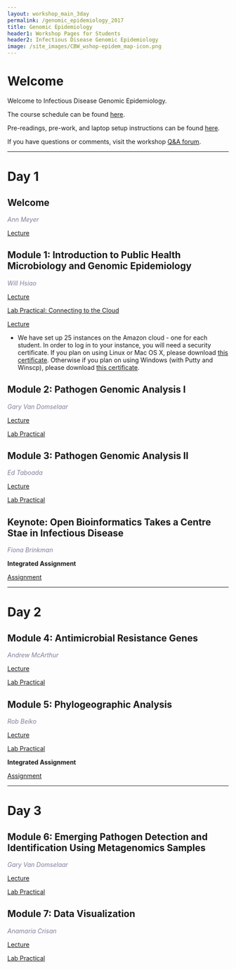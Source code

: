 ```yaml
---
layout: workshop_main_3day
permalink: /genomic_epidemiology_2017
title: Genomic Epidemiology
header1: Workshop Pages for Students
header2: Infectious Disease Genomic Epidemiology
image: /site_images/CBW_wshop-epidem_map-icon.png
---
```


# Welcome <a id="welcome"></a>

Welcome to Infectious Disease Genomic Epidemiology.  

The course schedule can be found [here](https://bioinformaticsdotca.github.io/genomic_epidemiology_2017_schedule).

Pre-readings, pre-work, and laptop setup instructions can be found [here](https://bioinformaticsdotca.github.io/genomic_epidemiology_2017_prework).  

If you have questions or comments, visit the workshop [Q&A forum](https://noteapp.com/GenEpi2017).

***

# Day 1 <a id="day1"></a>

## Welcome

*<font color="#827e9c">Ann Meyer</font>*

[Lecture](https://bioinformatics.ca/genepimodule02017)

## Module 1: Introduction to Public Health Microbiology and Genomic Epidemiology

*<font color="#827e9c">Will Hsiao</font>* 

[Lecture]()

[Lab Practical: Connecting to the Cloud](http://bioinformaticsdotca.github.io/AWS_setup)

[Lecture](https://bioinformatics.ca/cshl2017mod3b)  

* We have set up 25 instances on the Amazon cloud - one for each student. In order to log in to your instance, you will need a security certificate. If you plan on using Linux or Mac OS X, please download [this certificate](http://cbwmeta.dyndns.info/private/CBWNY.pem). Otherwise if you plan on using Windows (with Putty and Winscp), please download [this certificate](http://cbwmeta.dyndns.info/private/CBWNY.ppk).

## Module 2: Pathogen Genomic Analysis I

*<font color="#827e9c">Gary Van Domselaar</font>* 

[Lecture](https://bioinformatics.ca/genepimodule22017)

[Lab Practical](http://bioinformaticsdotca.github.io/genomic_epidemiology_2017_PGA_1)

## Module 3: Pathogen Genomic Analysis II

*<font color="#827e9c">Ed Taboada</font>* 

[Lecture](https://bioinformatics.ca/genepimodule32017)

[Lab Practical](http://bioinformaticsdotca.github.io/GenEpi_2017_module3_lab)  

## Keynote: Open Bioinformatics Takes a Centre Stae in Infectious Disease  

*<font color="#827e9c">Fiona Brinkman</font>*  

**Integrated Assignment**  

[Assignment](http://bioinformaticsdotca.github.io/GenEpi_2017_day1_assignment)  


***

# Day 2 <a id="day2"></a>

## Module 4: Antimicrobial Resistance Genes  

*<font color="#827e9c">Andrew McArthur</font>* 

[Lecture](https://bioinformatics.ca/genepimodule42017)

[Lab Practical](http://bioinformaticsdotca.github.io/GenEpi_2017_module4_lab)

## Module 5: Phylogeographic Analysis

*<font color="#827e9c">Rob Beiko</font>* 

[Lecture](https://bioinformatics.ca/genepimodule52017)

[Lab Practical](http://bioinformaticsdotca.github.io/GenEpi_2017_module5_lab)

**Integrated Assignment**  

[Assignment](http://bioinformaticsdotca.github.io/GenEpi_2017_day2_assignment)  

***

# Day 3 <a id="day3"></a>

## Module 6: Emerging Pathogen Detection and Identification Using Metagenomics Samples  

*<font color="#827e9c">Gary Van Domselaar</font>* 

[Lecture](https://bioinformatics.ca/genepimodule62017)

[Lab Practical](http://bioinformaticsdotca.github.io/genomic_epidemiology_2017_EPD_IMS)  


## Module 7: Data Visualization    

*<font color="#827e9c">Anamaria Crisan</font>* 

[Lecture](https://bioinformatics.ca/genepimodule72017)

[Lab Practical](http://bioinformaticsdotca.github.io/)  
